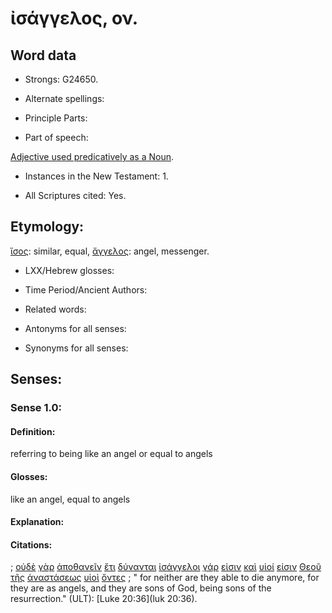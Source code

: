 # ἰσάγγελος, ον.

<!-- Status: S3=Needs2ndReview -->
<!-- Lexica used for edits: BDAG, LN, FFM, A-S  -->

## Word data

* Strongs: G24650.

* Alternate spellings:

* Principle Parts: 

* Part of speech: 

[Adjective used predicatively as a Noun](http://ugg.readthedocs.io/en/latest/noun_predicate_adj.html).

* Instances in the New Testament: 1.

* All Scriptures cited: Yes.

## Etymology: 

[ἴσος](..\G24700\01.md): similar, equal, [ἄγγελος](..\G00320\01.md): angel, messenger.

* LXX/Hebrew glosses: 

* Time Period/Ancient Authors: 

* Related words: 

* Antonyms for all senses:

* Synonyms for all senses: 

## Senses:

### Sense  1.0: 

#### Definition: 

referring to being like an angel or equal to angels

#### Glosses: 

like an angel, equal to angels

#### Explanation: 



#### Citations: 

; [οὐδὲ](../G37610/01.md) [γὰρ](../G10630/01.md) [ἀποθανεῖν](../G05990/01.md) [ἔτι](../G20890/01.md) [δύνανται](../G14100/01.md) [ἰσάγγελοι](../G24650/01.md) [γάρ](../G10630/01.md) [εἰσιν](../G99999/01.md) [καὶ](../G25320/01.md) [υἱοί](../G52070/01.md) [εἰσιν](../G99999/01.md) [Θεοῦ](../G23160/01.md) [τῆς](../G35880/01.md) [ἀναστάσεως](../G03860/01.md) [υἱοὶ](../G52070/01.md) [ὄντες](../G99999/01.md)
; " for neither are they able to die anymore, for they are as angels, and they are sons of God, being sons of the resurrection." (ULT): 
[Luke 20:36](luk 20:36).
